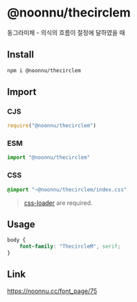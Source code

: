 # @noonnu/thecirclem
동그라미체 - 의식의 흐름이 절정에 달하였을 때

## Install
```sh
npm i @noonnu/thecirclem
```
## Import
### CJS
```js
require("@noonnu/thecirclem")
```
### ESM
```js
import "@noonnu/thecirclem"
```
### CSS 
```css
@import "~@noonnu/thecirclem/index.css"
```
> [css-loader](https://github.com/webpack-contrib/css-loader) are required.

## Usage
```css
body {
    font-family: "ThecircleM", serif;
}
```

## Link
https://noonnu.cc/font_page/75